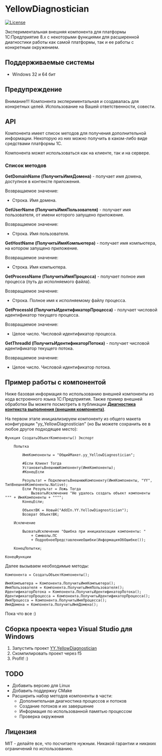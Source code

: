 # YellowDiagnostician

[![License](https://img.shields.io/badge/License-MIT-yellow.svg)](https://github.com/YPermitin/YY.YellowDiagnostician/blob/master/LICENSE)

Экспериментальная внешняя компонента для платформы 1С:Предприятие 8.x с некоторыми функциями для расширенной диагностики работы как самой платформы, так и ее работы с конкретным окружением.

## Поддерживаемые системы

* Windows 32 и 64 бит

## Предупреждение

Внимание!!!
Компонента экспериментальная и создавалась для конкретных целей.
Использование на Вашей ответственности, совести.

## API

Компонента имеет список методов для получения дополнительной информации. Некоторую из них можно получить в каком-либо виде средствами платформы 1С.

Компонента может использоваться как на клиенте, так и на сервере.

### Список методов

<b>GetDomainName (ПолучитьИмяДомена)</b> - получает имя домена, доступное в контексте приложения.

Возвращаемое значение:

- Строка. Имя домена.

<b>GetUserName (ПолучитьИмяПользователя)</b> - получает имя пользователя, от имени которого запущено приложение.

Возвращаемое значение:

- Строка. Имя пользователя.

<b>GetHostName (ПолучитьИмяКомпьютера)</b> - получает имя компьютера, на котором запущено приложение.

Возвращаемое значение:

- Строка. Имя компьютера.

<b>GetProcessName (ПолучитьИмяПроцесса)</b> - получает полное имя процесса (путь до исполняемого файла).

Возвращаемое значение:

- Строка. Полное имя к исполняемому файлу процесса.

<b>GetProcessId (ПолучитьИдентификаторПроцесса)</b> - получает числовой идентификатор текущего процесса.

Возвращаемое значение:

- Целое число. Числовой идентификатор процесса.

<b>GetThreadId (ПолучитьИдентификаторПотока)</b> - получает числовой идентификатор текущего потока.

Возвращаемое значение:

- Целое число. Числовой идентификатор потока.

## Пример работы с компонентой

Ниже базовая информация по использованию внешней компоненты из кода встроенного языка 1С:Предприятия. Также пример внешней обработки Вы можете посмотреть в публикации **[Диагностика контекста выполнения (внешняя компонента)](https://infostart.ru/public/1269564/)**.

На первом этапе инициализируем компоненту из общего макета конфигурации "yy_YellowDiagnostician" (но Вы можете сохранить ее в любое другое подходящее место):

``` bsl
Функция СоздатьОбъектКомпоненты() Экспорт
	
	Попытка
		
		ИмяКомпоненты = "ОбщийМакет.yy_YellowDiagnostician";
		
		#Если Клиент Тогда
		УстановитьВнешнююКомпоненту(ИмяКомпоненты);
		#КонецЕсли
		
		Результат = ПодключитьВнешнююКомпоненту(ИмяКомпоненты, "YY", ТипВнешнейКомпоненты.Native);
		Если Результат = Ложь Тогда
			ВызватьИсключение "Не удалось создать объект компоненты """ + ИмяКомпоненты + """";
		КонецЕсли;
		
		ОбъектВК = Новый("AddIn.YY.YellowDiagnostician");		
		Возврат ОбъектВК;
		
	Исключение
		
		ВызватьИсключение "Ошибка при инициализации компоненты: "
			+ Символы.ПС
			+ ПодробноеПредставлениеОшибки(ИнформацияОбОшибке());
		
	КонецПопытки;	
	
КонецФункции
```

Далее вызываем необходимые методы:

``` bsl
Компонента = СоздатьОбъектКомпоненты();

ИмяКомпьютера = Компонента.ПолучитьИмяКомпьютера();
ИмяПользователя = Компонента.ПолучитьИмяПользователя();
ИдентификаторПотока = Компонента.ПолучитьИдентификаторПотока();
ИдентификаторПроцесса = Компонента.ПолучитьИдентификаторПроцесса();
ИмяПроцесса = Компонента.ПолучитьИмяПроцесса();
ИмяДомена = Компонента.ПолучитьИмяДомена();
```
Пока что все :)

## Сборка проекта через Visual Studio для Windows

1. Запустить проект [YY.YellowDiagnostician](YY.YellowDiagnostician.sln) 
2. Скомпилировать проект через f5
3. Profit! :)

## TODO

* Добавить версию для Linux
* Добавить поддержку CMake
* Расширить набор методов компоненты в части:
  * Дополнительная диагностика процессов и потоков
  * Создание потоков и их завершение
  * Информация по использованной памятью процессом
  * Проверка окружения

## Лицензия

MIT - делайте все, что посчитаете нужным. Никакой гарантии и никаких ограничений по использованию.
